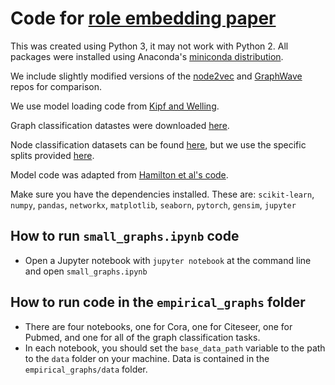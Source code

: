# Code for [role embedding paper](https://arxiv.org/pdf/1811.08019.pdf)

This was created using Python 3, it may not work with Python 2. All packages were installed using Anaconda's [miniconda distribution](https://conda.io/miniconda.html).

We include slightly modified versions of the [node2vec](https://github.com/aditya-grover/node2vec) and [GraphWave](https://github.com/snap-stanford/graphwave) repos for comparison.

We use model loading code from [Kipf and Welling](https://github.com/tkipf/gcn).

Graph classification datastes were downloaded [here](https://ls11-www.cs.tu-dortmund.de/staff/morris/graphkerneldatasets).

Node classification datasets can be found [here](https://linqs.soe.ucsc.edu/data), but we use the specific splits provided [here](https://github.com/tkipf/gcn).

Model code was adapted from [Hamilton et al's code](https://github.com/williamleif/graphsage-simple).

Make sure you have the dependencies installed. These are: `scikit-learn`, `numpy`, `pandas`, `networkx`, `matplotlib`, `seaborn`, `pytorch`, `gensim`, `jupyter`

## How to run `small_graphs.ipynb` code
- Open a Jupyter notebook with `jupyter notebook` at the command line and open `small_graphs.ipynb`

## How to run code in the `empirical_graphs` folder
- There are four notebooks, one for Cora, one for Citeseer, one for Pubmed, and one for all of the graph classification tasks.
- In each notebook, you should set the `base_data_path` variable to the path to the `data` folder on your machine. Data is contained in the `empirical_graphs/data` folder.
